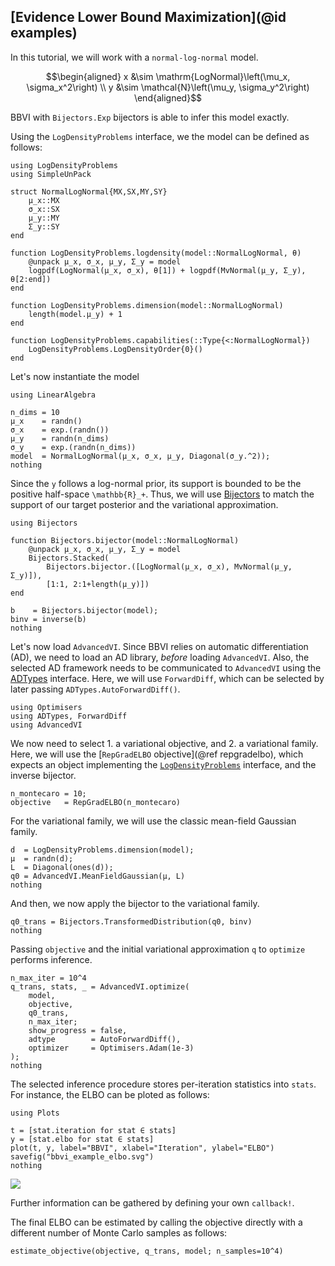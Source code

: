 
## [Evidence Lower Bound Maximization](@id examples)
In this tutorial, we will work with a `normal-log-normal` model.
```math
\begin{aligned}
x &\sim \mathrm{LogNormal}\left(\mu_x, \sigma_x^2\right) \\
y &\sim \mathcal{N}\left(\mu_y, \sigma_y^2\right)
\end{aligned}
```
BBVI with `Bijectors.Exp` bijectors is able to infer this model exactly.

Using the `LogDensityProblems` interface, we the model can be defined as follows:
```@example elboexample
using LogDensityProblems
using SimpleUnPack

struct NormalLogNormal{MX,SX,MY,SY}
    μ_x::MX
    σ_x::SX
    μ_y::MY
    Σ_y::SY
end

function LogDensityProblems.logdensity(model::NormalLogNormal, θ)
    @unpack μ_x, σ_x, μ_y, Σ_y = model
    logpdf(LogNormal(μ_x, σ_x), θ[1]) + logpdf(MvNormal(μ_y, Σ_y), θ[2:end])
end

function LogDensityProblems.dimension(model::NormalLogNormal)
    length(model.μ_y) + 1
end

function LogDensityProblems.capabilities(::Type{<:NormalLogNormal})
    LogDensityProblems.LogDensityOrder{0}()
end
```
Let's now instantiate the model
```@example elboexample
using LinearAlgebra

n_dims = 10
μ_x    = randn()
σ_x    = exp.(randn())
μ_y    = randn(n_dims)
σ_y    = exp.(randn(n_dims))
model  = NormalLogNormal(μ_x, σ_x, μ_y, Diagonal(σ_y.^2));
nothing
```

Since the `y` follows a log-normal prior, its support is bounded to be the positive half-space ``\mathbb{R}_+``.
Thus, we will use [Bijectors](https://github.com/TuringLang/Bijectors.jl) to match the support of our target posterior and the variational approximation.
```@example elboexample
using Bijectors

function Bijectors.bijector(model::NormalLogNormal)
    @unpack μ_x, σ_x, μ_y, Σ_y = model
    Bijectors.Stacked(
        Bijectors.bijector.([LogNormal(μ_x, σ_x), MvNormal(μ_y, Σ_y)]),
        [1:1, 2:1+length(μ_y)])
end

b    = Bijectors.bijector(model);
binv = inverse(b)
nothing
```

Let's now load `AdvancedVI`.
Since BBVI relies on automatic differentiation (AD), we need to load an AD library, *before* loading `AdvancedVI`.
Also, the selected AD framework needs to be communicated to `AdvancedVI` using the [ADTypes](https://github.com/SciML/ADTypes.jl) interface.
Here, we will use `ForwardDiff`, which can be selected by later passing `ADTypes.AutoForwardDiff()`.
```@example elboexample
using Optimisers
using ADTypes, ForwardDiff
using AdvancedVI
```
We now need to select 1. a variational objective, and 2. a variational family.
Here, we will use the [`RepGradELBO` objective](@ref repgradelbo), which expects an object implementing the [`LogDensityProblems`](https://github.com/tpapp/LogDensityProblems.jl) interface, and the inverse bijector.
```@example elboexample
n_montecaro = 10;
objective   = RepGradELBO(n_montecaro)
```
For the variational family, we will use the classic mean-field Gaussian family.
```@example elboexample
d  = LogDensityProblems.dimension(model);
μ  = randn(d);
L  = Diagonal(ones(d));
q0 = AdvancedVI.MeanFieldGaussian(μ, L)
nothing
```
And then, we now apply the bijector to the variational family. 
```@example elboexample
q0_trans = Bijectors.TransformedDistribution(q0, binv)
nothing
```

Passing `objective` and the initial variational approximation `q` to `optimize` performs inference.
```@example elboexample
n_max_iter = 10^4
q_trans, stats, _ = AdvancedVI.optimize(
    model,
    objective,
    q0_trans,
    n_max_iter;
    show_progress = false,
    adtype        = AutoForwardDiff(),
    optimizer     = Optimisers.Adam(1e-3)
); 
nothing
```

The selected inference procedure stores per-iteration statistics into `stats`.
For instance, the ELBO can be ploted as follows:
```@example elboexample
using Plots

t = [stat.iteration for stat ∈ stats]
y = [stat.elbo for stat ∈ stats]
plot(t, y, label="BBVI", xlabel="Iteration", ylabel="ELBO")
savefig("bbvi_example_elbo.svg")
nothing
```
![](bbvi_example_elbo.svg)

Further information can be gathered by defining your own `callback!`.

The final ELBO can be estimated by calling the objective directly with a different number of Monte Carlo samples as follows:
```@example elboexample
estimate_objective(objective, q_trans, model; n_samples=10^4)
```
